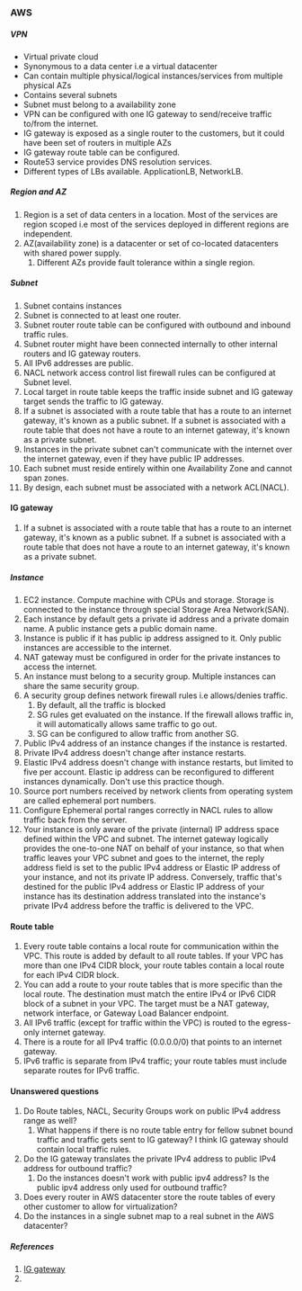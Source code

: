 ### AWS

##### VPN
- Virtual private cloud
- Synonymous to a data center i.e a virtual datacenter
- Can contain multiple physical/logical instances/services from multiple physical AZs
- Contains several subnets
- Subnet must belong to a availability zone
- VPN can be configured with one IG gateway to send/receive traffic to/from the internet.
- IG gateway is exposed as a single router to the customers, but it could have been set of routers in multiple AZs
- IG gateway route table can be configured.
- Route53 service provides DNS resolution services.
- Different types of LBs available. ApplicationLB, NetworkLB.

##### Region and AZ
1. Region is a set of data centers in a location. Most of the services are region scoped i.e most of the services deployed in different regions are independent.
2. AZ(availability zone) is a datacenter or set of co-located datacenters with shared power supply. 
   1. Different AZs provide fault tolerance within a single region.

##### Subnet
1. Subnet contains instances
2. Subnet is connected to at least one router.
3. Subnet router route table can be configured with outbound and inbound traffic rules.
4. Subnet router might have been connected internally to other internal routers and IG gateway routers.
5. All IPv6 addresses are public.
6. NACL network access control list firewall rules can be configured at Subnet level.
7. Local target in route table keeps the traffic inside subnet and IG gateway target sends the traffic to IG gateway.
8. If a subnet is associated with a route table that has a route to an internet gateway, it's known as a public subnet. If a subnet is associated with a route table that does not have a route to an internet gateway, it's known as a private subnet.
9. Instances in the private subnet can't communicate with the internet over the internet gateway, even if they have public IP addresses.
10. Each subnet must reside entirely within one Availability Zone and cannot span zones.
11. By design, each subnet must be associated with a network ACL(NACL).

#### IG gateway
1. If a subnet is associated with a route table that has a route to an internet gateway, it's known as a public subnet. If a subnet is associated with a route table that does not have a route to an internet gateway, it's known as a private subnet.


##### Instance
1. EC2 instance. Compute machine with CPUs and storage. Storage is connected to the instance through special Storage Area Network(SAN).
2. Each instance by default gets a private id address and a private domain name. A public instance gets a public domain name.
3. Instance is public if it has public ip address assigned to it. Only public instances are accessible to the internet.
4. NAT gateway must be configured in order for the private instances to access the internet.
5. An instance must belong to a security group. Multiple instances can share the same security group.
6. A security group defines network firewall rules i.e allows/denies traffic.
   1. By default, all the traffic is blocked
   2. SG rules get evaluated on the instance. If the firewall allows traffic in, it will automatically allows same traffic to go out.
   3. SG can be configured to allow traffic from another SG.
7. Public IPv4 address of an instance changes if the instance is restarted. 
8. Private IPv4 address doesn't change after instance restarts.
9. Elastic IPv4 address doesn't change with instance restarts, but limited to five per account. Elastic ip address can be reconfigured to different instances dynamically. Don't use this practice though.
10. Source port numbers received by network clients from operating system are called ephemeral port numbers.
11. Configure Ephemeral portal ranges correctly in NACL rules to allow traffic back from the server.
12. Your instance is only aware of the private (internal) IP address space defined within the VPC and subnet. The internet gateway logically provides the one-to-one NAT on behalf of your instance, so that when traffic leaves your VPC subnet and goes to the internet, the reply address field is set to the public IPv4 address or Elastic IP address of your instance, and not its private IP address. Conversely, traffic that's destined for the public IPv4 address or Elastic IP address of your instance has its destination address translated into the instance's private IPv4 address before the traffic is delivered to the VPC.

#### Route table
1. Every route table contains a local route for communication within the VPC. This route is added by default to all route tables. If your VPC has more than one IPv4 CIDR block, your route tables contain a local route for each IPv4 CIDR block.
2. You can add a route to your route tables that is more specific than the local route. The destination must match the entire IPv4 or IPv6 CIDR block of a subnet in your VPC. The target must be a NAT gateway, network interface, or Gateway Load Balancer endpoint.
3. All IPv6 traffic (except for traffic within the VPC) is routed to the egress-only internet gateway.
4. There is a route for all IPv4 traffic (0.0.0.0/0) that points to an internet gateway.
5. IPv6 traffic is separate from IPv4 traffic; your route tables must include separate routes for IPv6 traffic.

#### Unanswered questions
1. Do Route tables, NACL, Security Groups work on public IPv4 address range as well?
   1. What happens if there is no route table entry for fellow subnet bound traffic and traffic gets sent to IG gateway? I think IG gateway should contain local traffic rules.
2. Do the IG gateway translates the private IPv4 address to public IPv4 address for outbound traffic?
   1. Do the instances doesn't work with public ipv4 address? Is the public ipv4 address only used for outbound traffic?
3. Does every router in AWS datacenter store the route tables of every other customer to allow for virtualization?
4. Do the instances in a single subnet map to a real subnet in the AWS datacenter?


##### References
1. [IG gateway](https://docs.aws.amazon.com/vpc/latest/userguide/VPC_Internet_Gateway.html)
2. 